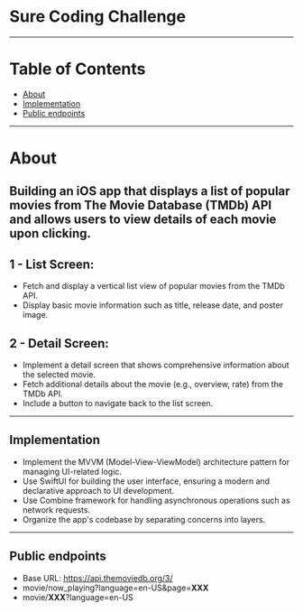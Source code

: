 # Sure Coding Challenge

---

# Table of Contents
+ [About](#about)
+ [Implementation](#implementation)
+ [Public endpoints](#endpoints)

---

# About <a name = "about"></a>
## Building an iOS app that displays a list of popular movies from The Movie Database TMDb) API and allows users to view details of each movie upon clicking.

## 1 - List Screen:
- Fetch and display a vertical list view of popular movies from the TMDb API.
- Display basic movie information such as title, release date, and poster image.

## 2 - Detail Screen:
- Implement a detail screen that shows comprehensive information about the selected movie.
- Fetch additional details about the movie (e.g., overview, rate) from the TMDb API.
- Include a button to navigate back to the list screen.

---

## Implementation <a name = "implementation"></a>
- Implement the MVVM Model-View-ViewModel) architecture pattern for managing UI-related logic.
- Use SwiftUI for building the user interface, ensuring a modern and declarative approach to UI development.
- Use Combine framework for handling asynchronous operations such as network requests.
- Organize the app's codebase by separating concerns into layers.
  
---

## Public endpoints <a name = "endpoints"></a>
- Base URL: https://api.themoviedb.org/3/
- movie/now_playing?language=en-US&page=**XXX**
- movie/**XXX**?language=en-US
